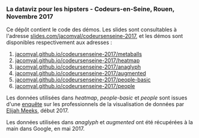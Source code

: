 ### La dataviz pour les hipsters - Codeurs-en-Seine, Rouen, Novembre 2017

Ce dépôt contient le code des démos. Les slides sont consultables à l'adresse [slides.com/jacomyal/codeursenseine-2017](https://slides.com/jacomyal/codeursenseine-2017), et les démos sont disponibles respectivement aux adresses :

  1. [jacomyal.github.io/codeursenseine-2017/metaballs](http://jacomyal.github.io/codeursenseine-2017/metaballs)
  2. [jacomyal.github.io/codeursenseine-2017/heatmap](http://jacomyal.github.io/codeursenseine-2017/heatmap)
  3. [jacomyal.github.io/codeursenseine-2017/anaglyph](http://jacomyal.github.io/codeursenseine-2017/anaglyph)
  3. [jacomyal.github.io/codeursenseine-2017/augmented](http://jacomyal.github.io/codeursenseine-2017/augmented)
  4. [jacomyal.github.io/codeursenseine-2017/people-basic](http://jacomyal.github.io/codeursenseine-2017/people-basic)
  4. [jacomyal.github.io/codeursenseine-2017/people](http://jacomyal.github.io/codeursenseine-2017/people)

Les données utilisées dans *heatmap*, *people-basic* et *people* sont issues d'une [enquête](https://medium.com/@Elijah_Meeks/2017-data-visualization-survey-results-40688830b9f2) sur les professionnels de la visualisation de données par [Elijah Meeks](https://twitter.com/elijah_meeks), début 2017.

Les données utilisées dans *anaglyph* et *augmented* ont été récupérées à la main dans Google, en mai 2017.
